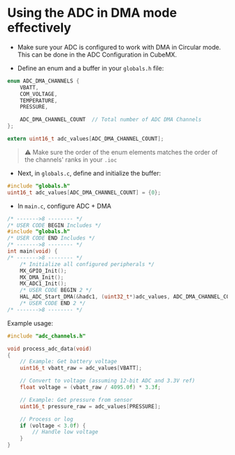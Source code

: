 # Using the ADC in DMA mode effectively

- Make sure your ADC is configured to work with DMA in Circular mode. This can be done in the ADC Configuration in CubeMX.

- Define an enum and a buffer in your `globals.h` file:
```c
enum ADC_DMA_CHANNELS {
    VBATT,
    COM_VOLTAGE,
    TEMPERATURE,
    PRESSURE,

    ADC_DMA_CHANNEL_COUNT  // Total number of ADC DMA Channels
};

extern uint16_t adc_values[ADC_DMA_CHANNEL_COUNT];
```
> ⚠️ Make sure the order of the enum elements matches the order of the channels' ranks in your `.ioc`

- Next, in `globals.c`, define and initialize the buffer:
```c
#include "globals.h"
uint16_t adc_values[ADC_DMA_CHANNEL_COUNT] = {0};
```

- In `main.c`, configure ADC + DMA
```c
/* ------->8 -------- */
/* USER CODE BEGIN Includes */
#include "globals.h"
/* USER CODE END Includes */
/* ------->8 -------- */
int main(void) {
/* ------->8 -------- */
    /* Initialize all configured peripherals */
    MX_GPIO_Init();
    MX_DMA_Init();
    MX_ADC1_Init();
    /* USER CODE BEGIN 2 */
    HAL_ADC_Start_DMA(&hadc1, (uint32_t*)adc_values, ADC_DMA_CHANNEL_COUNT);
    /* USER CODE END 2 */
/* ------->8 -------- */
```

Example usage:
```c
#include "adc_channels.h"

void process_adc_data(void)
{
    // Example: Get battery voltage
    uint16_t vbatt_raw = adc_values[VBATT];

    // Convert to voltage (assuming 12-bit ADC and 3.3V ref)
    float voltage = (vbatt_raw / 4095.0f) * 3.3f;

    // Example: Get pressure from sensor
    uint16_t pressure_raw = adc_values[PRESSURE];

    // Process or log
    if (voltage < 3.0f) {
        // Handle low voltage
    }
}
```